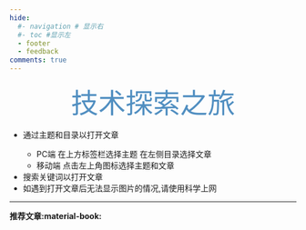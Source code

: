 ```yaml
---
hide:
  #- navigation # 显示右
  #- toc #显示左
  - footer
  - feedback
comments: true
---
```


<center><font  color= #518FC1 size=7 >技术探索之旅</font></center>
<!-- ???+Note "$e^{i \pi}+1=0$ :octicons-heart-fill-24:{ .heart }" 
    - 只分享好玩有趣的东西~
    - 通过主题和目录以打开文章  
        - PC端 在上方标签栏选择主题 在左侧目录选择文章
        - 移动端 点击左上角图标选择主题和文章   
        - 
    - 搜索关键词以打开文章
    - 如遇到打开文章后无法显示图片的情况,请使用科学上网 -->
<link rel="stylesheet" href="https://cdn.staticfile.org/font-awesome/4.7.0/css/font-awesome.css">
<div id="rcorners2">
<div id="rcorners1" >
<i class="fa fa-calendar" style="font-size:100%"></i>
<b><span id="time"></span></b>

</div>
<ul>
  <li>通过主题和目录以打开文章</li>
      <ul>
        <li>PC端 在上方标签栏选择主题 在左侧目录选择文章</li>
        <li>移动端 点击左上角图标选择主题和文章</li>
      </ul>
  <li>搜索关键词以打开文章</li>
  <li>如遇到打开文章后无法显示图片的情况,请使用科学上网</li>
</ul>

</div>
  
***  

<strong>推荐文章:material-book:</strong>

<!--- [如何注册ChatGPT](develop/ChatGPT.md)
- [利用mkdocs部署静态网页至GitHub pages](blog/Mkdocs/mkdocs1.md)
- [Homebrew国内如何自动安装(国内地址)(Mac & Linux)](blog/Mac/homebrew.md)
- [好用/好玩网站分享](blog/Webplay.md)
- [Mac/windows软件网站汇总](blog/macsoft.md)
- [实用脚本分享](blog/technique sharing/jiaoben.md)
- [留言板](waline.md)-->

